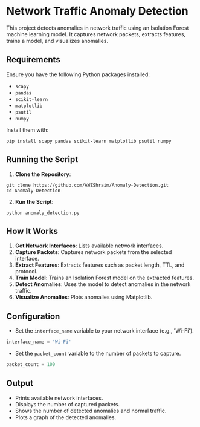 
# Network Traffic Anomaly Detection

This project detects anomalies in network traffic using an Isolation Forest machine learning model. It captures network packets, extracts features, trains a model, and visualizes anomalies.

## Requirements

Ensure you have the following Python packages installed:

- `scapy`
- `pandas`
- `scikit-learn`
- `matplotlib`
- `psutil`
- `numpy`

Install them with:

```
pip install scapy pandas scikit-learn matplotlib psutil numpy
```

## Running the Script

1. **Clone the Repository**:

```
git clone https://github.com/AWZShraim/Anomaly-Detection.git
cd Anomaly-Detection
```

2. **Run the Script**:

```
python anomaly_detection.py
```

## How It Works

1. **Get Network Interfaces**: Lists available network interfaces.
2. **Capture Packets**: Captures network packets from the selected interface.
3. **Extract Features**: Extracts features such as packet length, TTL, and protocol.
4. **Train Model**: Trains an Isolation Forest model on the extracted features.
5. **Detect Anomalies**: Uses the model to detect anomalies in the network traffic.
6. **Visualize Anomalies**: Plots anomalies using Matplotlib.

## Configuration

- Set the `interface_name` variable to your network interface (e.g., 'Wi-Fi').

```python
interface_name = 'Wi-Fi'
```

- Set the `packet_count` variable to the number of packets to capture.

```python
packet_count = 100
```

## Output

- Prints available network interfaces.
- Displays the number of captured packets.
- Shows the number of detected anomalies and normal traffic.
- Plots a graph of the detected anomalies.
